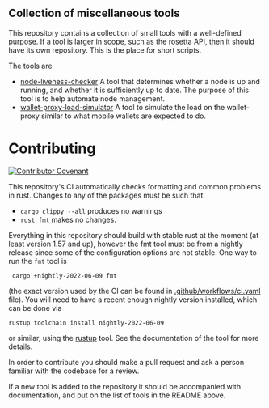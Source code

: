 ## Collection of miscellaneous tools

This repository contains a collection of small tools with a well-defined
purpose. If a tool is larger in scope, such as the rosetta API, then it should
have its own repository. This is the place for short scripts.

The tools are

- [node-liveness-checker](./node-liveness-checker)
  A tool that determines whether a node is up and running, and whether it is
  sufficiently up to date. The purpose of this tool is to help automate node
  management.
- [wallet-proxy-load-simulator](./wallet-proxy-load-simulator)
  A tool to simulate the load on the wallet-proxy similar to what mobile wallets
  are expected to do.

# Contributing

[![Contributor Covenant](https://img.shields.io/badge/Contributor%20Covenant-2.0-4baaaa.svg)](https://github.com/Concordium/.github/blob/main/.github/CODE_OF_CONDUCT.md)

This repository's CI automatically checks formatting and common problems in rust.
Changes to any of the packages must be such that
- ```cargo clippy --all``` produces no warnings
- ```rust fmt``` makes no changes.

Everything in this repository should build with stable rust at the moment (at least version 1.57 and up), however the fmt tool must be from a nightly release since some of the configuration options are not stable. One way to run the `fmt` tool is

```shell
 cargo +nightly-2022-06-09 fmt
```
(the exact version used by the CI can be found in [.github/workflows/ci.yaml](.github/workflows/ci.yaml) file).
You will need to have a recent enough nightly version installed, which can be done via

```shell
rustup toolchain install nightly-2022-06-09
```
or similar, using the [rustup](https://rustup.rs/) tool. See the documentation of the tool for more details.

In order to contribute you should make a pull request and ask a person familiar
with the codebase for a review.

If a new tool is added to the repository it should be accompanied with
documentation, and put on the list of tools in the README above.
